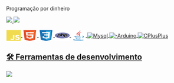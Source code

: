 Programação por dinheiro 

<div>
  <a href="https://beacons.ai/andressamartinss">
  <img height="180em" src="https://github-readme-stats.vercel.app/api?username=andressamartinss&show_icons=true&theme=tokyonight&include_all_comits=true&count_private=true"/>
 <img height="180em" src="https://github-readme-stats.vercel.app/api/top-langs/?username=andressamartinss&layout=compact&langs_count=16&theme=tokyonight"/>
</div>

<div style="display: inline_block"><br>
  <img align="center" alt="Rafa-Js" height="30" width="40" src="https://raw.githubusercontent.com/devicons/devicon/master/icons/javascript/javascript-plain.svg">
  <img align="center" alt="HTML" height="30" width="40" src="https://raw.githubusercontent.com/devicons/devicon/master/icons/html5/html5-original.svg">
  <img align="center" alt="CSS" height="30" width="40" src="https://raw.githubusercontent.com/devicons/devicon/master/icons/css3/css3-original.svg">
  <img align="center" alt="PHP" height="30" width="40" src="https://raw.githubusercontent.com/devicons/devicon/master/icons/php/php-original.svg">
  <img align="center" alt="java" height="30" width="40" src="https://raw.githubusercontent.com/devicons/devicon/master/icons/java/java-original.svg">
  <img align="center" alt="Mysql" height="30" width="40" src="https://cdn.jsdelivr.net/gh/devicons/devicon/icons/mysql/mysql-original.svg" />
   <img align="center" alt="-Arduino" height="35" width="40" src="https://cdn.jsdelivr.net/gh/devicons/devicon/icons/arduino/arduino-original.svg" />
  <img align="center" alt="CPlusPlus" height="30" width="40" src="https://cdn.jsdelivr.net/gh/devicons/devicon/icons/cplusplus/cplusplus-original.svg" />



</div>

## 🛠️ Ferramentas de desenvolvimento

<p align="left">
  <a href="https://skillicons.dev">
    <img src="https://skillicons.dev/icons?i=vscode,androidstudio" />
  </a>
</p>


